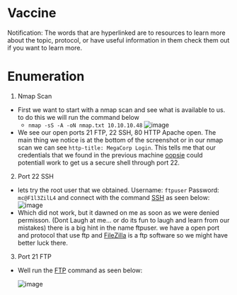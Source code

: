 # Vaccine
Notification: The words that are hyperlinked are to resources to learn more about the topic, protocol, or have useful information in them check them out if you want to learn more. 
# Enumeration

1. Nmap Scan 
  - First we want to start with a nmap scan and see what is available to us. to do this we will run the command below
    - `nmap -sS -A -oN nmap.txt 10.10.10.48`
    ![image](https://user-images.githubusercontent.com/29686845/133382328-9fb1414d-3ef7-440b-b5b9-96f3cbf89b49.png)
  - We see our open ports 21 FTP, 22 SSH, 80 HTTP Apache open. The main thing we notice is at the bottom of the screenshot or in our nmap scan we can see `http-title: MegaCorp Login`. This tells me that our credentials that we found in the previous machine [oopsie](https://github.com/Ajqx255/Hack-The-Box/tree/main/Oopsie) could potentiall work to get us a secure shell through port 22. 
2. Port 22 SSH
  - lets try the root user that we obtained. Username: `ftpuser` Password: `mc@F1l3ZilL4` and connect with the command [SSH](https://www.openssh.com/manual.html) as seen below:
![image](https://user-images.githubusercontent.com/29686845/133384641-ee391953-ce3f-40a4-8a4e-c50499c56ed3.png)  
  - Which did not work, but it dawned on me as soon as we were denied permisson. (Dont Laugh at me... or do its fun to laugh and learn from our mistakes) there is a big hint in the name ftpuser. we have a open port and protocol that use ftp and [FileZilla](https://filezilla-project.org/) is a ftp software so we might have better luck there. 
3. Port 21 FTP
  - Well run the [FTP](https://linux.die.net/man/1/ftp) command as seen below:

    ![image](https://user-images.githubusercontent.com/29686845/133386609-e80d051e-f851-4fe8-9552-d98a426f5aae.png)
